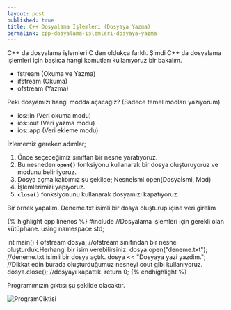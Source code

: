 ```yaml
---
layout: post
published: true
title: C++ Dosyalama İşlemleri (Dosyaya Yazma)
permalink: cpp-dosyalama-islemleri-dosyaya-yazma
---
```

C++ da dosyalama işlemleri C den oldukça farklı. Şimdi C++ da dosyalama işlemleri için başlıca hangi komutları kullanıyoruz bir bakalım.

  * fstream (Okuma ve Yazma)
  * ifstream (Okuma)
  * ofstream (Yazma)

Peki dosyamızı hangi modda açacağız? (Sadece temel modları yazıyorum)

  * ios::in (Veri okuma modu)
  * ios::out (Veri yazma modu)
  * ios::app (Veri ekleme modu)

İzlememiz gereken adımlar;

  1. Önce seçeceğimiz sınıftan bir nesne yaratıyoruz.
  2. Bu nesneden **`open()`** fonksiyonu kullanarak bir dosya oluşturuyoruz ve modunu belirliyoruz.
  3. Dosya açma kalıbımız şu şekilde; Nesneİsmi.open(Dosyaİsmi, Mod)
  4. İşlemlerimizi yapıyoruz.
  5. **`close()`** fonksiyonunu kullanarak dosyamızı kapatıyoruz.

Bir örnek yapalım. Deneme.txt isimli bir dosya oluşturup içine veri girelim

{% highlight cpp linenos %}
#include <fstream> //Dosyalama işlemleri için gerekli olan kütüphane.
using namespace std;

int main() {
  ofstream dosya; //ofstream sınıfından bir nesne oluşturduk.Herhangi bir isim verebilirsiniz.
  dosya.open("deneme.txt"); //deneme.txt isimli bir dosya açtık.
  dosya << "Dosyaya yazi yazdim."; //Dikkat edin burada oluşturduğumuz nesneyi cout gibi kullanıyoruz.
  dosya.close(); //dosyayı kapattık.
  return 0;
{% endhighlight %}

Programımızın çıktısı şu şekilde olacaktır.

![ProgramCiktisi]({{site.baseurl}}/img/denmee.png)
